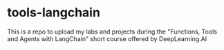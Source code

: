 # tools-langchain
This is a repo to upload my labs and projects during the "Functions, Tools and Agents with LangChain" short course offered by DeepLearning.AI
